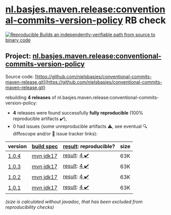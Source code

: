 [nl.basjes.maven.release:conventional-commits-version-policy](https://central.sonatype.com/artifact/nl.basjes.maven.release/conventional-commits-version-policy/versions) RB check
=======

[![Reproducible Builds](https://reproducible-builds.org/images/logos/rb.svg) an independently-verifiable path from source to binary code](https://reproducible-builds.org/)

## Project: [nl.basjes.maven.release:conventional-commits-version-policy](https://central.sonatype.com/artifact/nl.basjes.maven.release/conventional-commits-version-policy/versions)

Source code: [https://github.com/nielsbasjes/conventional-commits-maven-release.git](https://github.com/nielsbasjes/conventional-commits-maven-release.git)

rebuilding **4 releases** of nl.basjes.maven.release:conventional-commits-version-policy:
- **4** releases were found successfully **fully reproducible** (100% reproducible artifacts :heavy_check_mark:),
- 0 had issues (some unreproducible artifacts :warning:, see eventual :mag: diffoscope and/or :memo: issue tracker links):

| version | [build spec](/BUILDSPEC.md) | [result](https://reproducible-builds.org/docs/jvm/): reproducible? | size |
| -- | --------- | ------ | -- |
| [1.0.4](https://central.sonatype.com/artifact/nl.basjes.maven.release/conventional-commits-version-policy/1.0.4/pom) | [mvn jdk17](conventional-commits-version-policy-1.0.4.buildspec) | [result](conventional-commits-version-policy-1.0.4.buildinfo): [4 :heavy_check_mark: ](conventional-commits-version-policy-1.0.4.buildcompare) | 63K |
| [1.0.3](https://central.sonatype.com/artifact/nl.basjes.maven.release/conventional-commits-version-policy/1.0.3/pom) | [mvn jdk17](conventional-commits-version-policy-1.0.3.buildspec) | [result](conventional-commits-version-policy-1.0.3.buildinfo): [4 :heavy_check_mark: ](conventional-commits-version-policy-1.0.3.buildcompare) | 63K |
| [1.0.2](https://central.sonatype.com/artifact/nl.basjes.maven.release/conventional-commits-version-policy/1.0.2/pom) | [mvn jdk17](conventional-commits-version-policy-1.0.2.buildspec) | [result](conventional-commits-version-policy-1.0.2.buildinfo): [4 :heavy_check_mark: ](conventional-commits-version-policy-1.0.2.buildcompare) | 63K |
| [1.0.1](https://central.sonatype.com/artifact/nl.basjes.maven.release/conventional-commits-version-policy/1.0.1/pom) | [mvn jdk17](conventional-commits-version-policy-1.0.1.buildspec) | [result](conventional-commits-version-policy-1.0.1.buildinfo): [4 :heavy_check_mark: ](conventional-commits-version-policy-1.0.1.buildcompare) | 63K |

<i>(size is calculated without javadoc, that has been excluded from reproducibility checks)</i>
